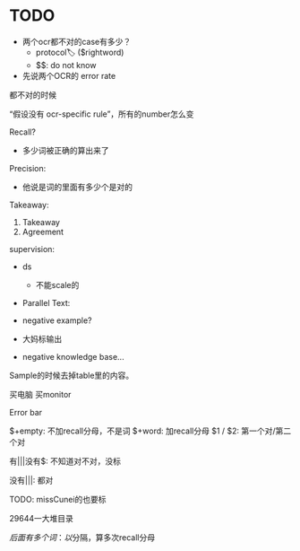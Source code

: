# TODO

- 两个ocr都不对的case有多少？
  - protocol:label: ($rightword)
  - $$: do not know
- 先说两个OCR的 error rate


都不对的时候

“假设没有 ocr-specific rule”，所有的number怎么变

Recall?
- 多少词被正确的算出来了

Precision:
- 他说是词的里面有多少个是对的

Takeaway:
1. Takeaway
2. Agreement


supervision:
- ds
  - 不能scale的
- Parallel Text: 
- negative example?

- 大妈标输出

- negative knowledge base...

Sample的时候去掉table里的内容。

买电脑 买monitor


Error bar


$+empty: 不加recall分母，不是词
$+word: 加recall分母
$1 / $2: 第一个对/第二个对

有|||没有$: 不知道对不对，没标

没有|||: 都对


TODO: missCunei的也要标

29644一大堆目录

$后面有多个词：以$分隔，算多次recall分母
